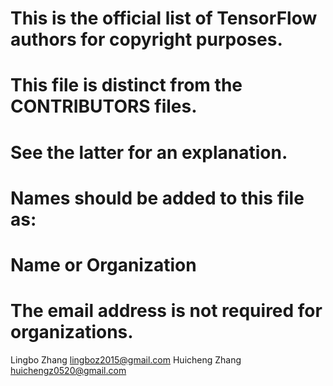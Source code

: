 # This is the official list of TensorFlow authors for copyright purposes.
# This file is distinct from the CONTRIBUTORS files.
# See the latter for an explanation.

# Names should be added to this file as:
# Name or Organization <email address>
# The email address is not required for organizations.

Lingbo Zhang <lingboz2015@gmail.com>
Huicheng Zhang <huichengz0520@gmail.com>
